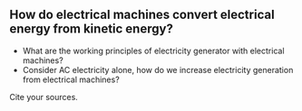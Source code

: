 ## How do electrical machines convert electrical energy from kinetic energy?  
   - What are the working principles of electricity generator with electrical machines?
   - Consider AC electricity alone, how do we increase electricity generation from electrical machines?

Cite your sources.

